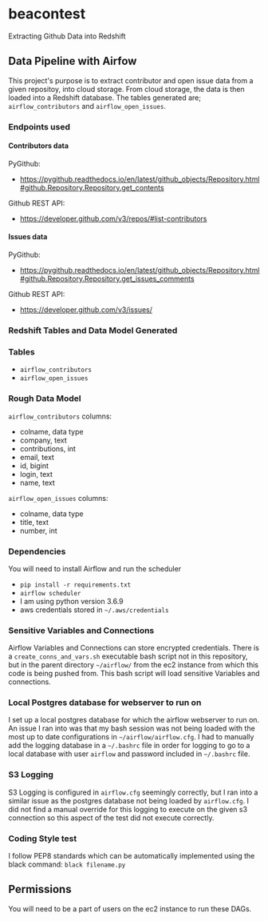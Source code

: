 # beacontest
Extracting Github Data into Redshift

## Data Pipeline with Airfow

This project's purpose is to extract contributor and open issue data from a given repositoy, into cloud storage. From cloud storage, the data is then loaded into a Redshift database.
The tables generated are; `airflow_contributors` and `airflow_open_issues`.

### Endpoints used
#### Contributors data
PyGithub:
* https://pygithub.readthedocs.io/en/latest/github_objects/Repository.html#github.Repository.Repository.get_contents

Github REST API:
* https://developer.github.com/v3/repos/#list-contributors


#### Issues data
PyGithub: 
* https://pygithub.readthedocs.io/en/latest/github_objects/Repository.html#github.Repository.Repository.get_issues_comments

Github REST API: 
* https://developer.github.com/v3/issues/

### Redshift Tables and Data Model Generated
### Tables
* `airflow_contributors`
* `airflow_open_issues`

### Rough Data Model
`airflow_contributors` columns:
* colname, data type
* company, text
* contributions, int
* email, text
* id, bigint
* login, text
* name, text

`airflow_open_issues` columns:
* colname, data type
* title, text
* number, int

### Dependencies

You will need to install Airflow and run the scheduler
* `pip install -r requirements.txt`
* `airflow scheduler`
* I am using python version 3.6.9
* aws credentials stored in `~/.aws/credentials`

### Sensitive Variables and Connections
Airflow Variables and Connections can store encrypted credentials.
There is a `create_conns_and_vars.sh` executable bash script not in this repository, but in the parent directory `~/airflow/` from the ec2 instance from which this code is being pushed from.
This bash script will load sensitive Variables and connections.

### Local Postgres database for webserver to run on
I set up a local postgres database for which the airflow webserver to run on.
An issue I ran into was that my bash session was not being loaded with the most up to date configurations in `~/airflow/airflow.cfg`.
I had to manually add the logging database in a `~/.bashrc` file in order for logging to go to a local database with user `airflow` and password included in `~/.bashrc` file.

### S3 Logging
S3 Logging is configured in `airflow.cfg` seemingly correctly, but I ran into a similar issue as the postgres database not being loaded by `airflow.cfg`.
I did not find a manual override for this logging to execute on the given s3 connection so this aspect of the test did not execute correctly.

### Coding Style test
I follow PEP8 standards which can be automatically implemented using the black command:
`black filename.py`

## Permissions
You will need to be a part of users on the ec2 instance to run these DAGs.
